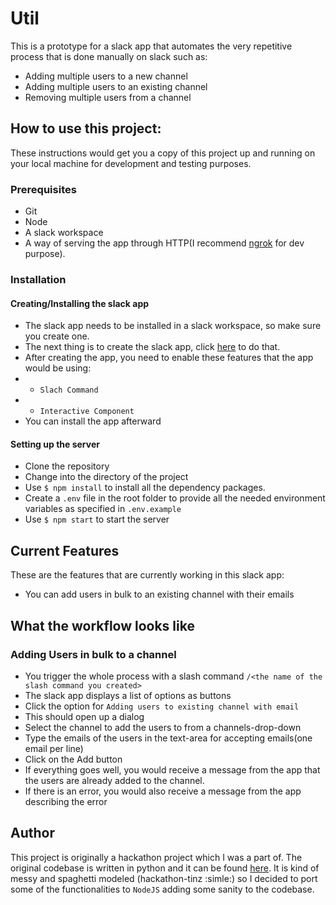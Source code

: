 # Util
This is a prototype for a slack app that automates the very repetitive process that is done manually on slack such as:  
  
- Adding multiple users to a new channel
- Adding multiple users to an existing channel
- Removing multiple users from a channel

## How to use this project:
These instructions would get you a copy of this project up and running on your local machine for development and testing purposes.

### Prerequisites
- Git
- Node
- A slack workspace
- A way of serving the app through HTTP(I recommend [ngrok](https://ngrok.com/) for dev purpose).

### Installation

#### Creating/Installing the slack app
- The slack app needs to be installed in a slack workspace, so make sure you create one.
- The next thing is to create the slack app, click [here](https://api.slack.com/apps/new) to do that.
- After creating the app, you need to enable these features that the app would be using:
- - `Slach Command`
- - `Interactive Component`
- You can install the app afterward

#### Setting up the server
- Clone the repository
- Change into the directory of the project
- Use `$ npm install` to install all the dependency packages.
- Create a `.env` file in the root folder to provide all the needed environment variables as specified in `.env.example`
- Use `$ npm start` to start the server

## Current Features 
These are the features that are currently working in this slack app: 

- You can add users in bulk to an existing channel with their emails

## What the workflow looks like

### Adding Users in bulk to a channel
- You trigger the whole process with a slash command `/<the name of the slash command you created>`
- The slack app displays a list of options as buttons
- Click the option for `Adding users to existing channel with email`
- This should open up a dialog
- Select the channel to add the users to from a channels-drop-down 
- Type the emails of the users in the text-area for accepting emails(one email per line)
- Click on the Add button
- If everything goes well, you would receive a message from the app that the users are already added to the channel.
- If there is an error, you would also receive a message from the app describing the error

## Author
This project is originally a hackathon project which I was a part of. 
The original codebase is written in python and it can be found [here](https://github.com/jubrilissa/smart_add/tree/hackathon). It is kind of messy and spaghetti modeled (hackathon-tinz :simle:) so I decided to port some of the functionalities to `NodeJS` adding some sanity to the codebase.
